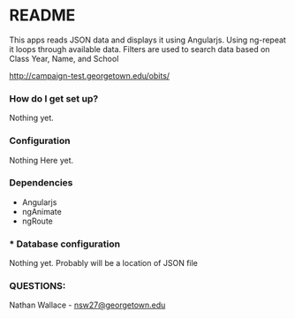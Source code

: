 # README #

This apps reads JSON data and displays it using Angularjs. Using ng-repeat it loops through available data. Filters are used to search data based on Class Year, Name, and School

http://campaign-test.georgetown.edu/obits/

### How do I get set up? ###

Nothing yet.

###  Configuration ###
Nothing Here yet.

### Dependencies ###
* Angularjs
* ngAnimate
* ngRoute

### * Database configuration ###
Nothing yet. Probably will be a location of JSON file



### QUESTIONS: ###
Nathan Wallace - nsw27@georgetown.edu